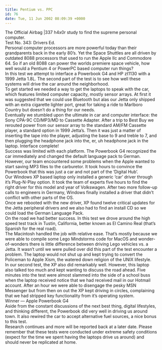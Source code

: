 ```yaml
---
title: Pentium vs. PPC
id: 76
date: Tue, 11 Jun 2002 08:09:39 +0000
---
```


The Official Airbag <span class="caps">|337 h4x0r</span> study to find the supreme personal computer.  
<span class="caps">Test No. 343</span>: Drivers Ed.  
 Personal computer processors are more powerful today than their grandparents back in the early <span class="caps">80’s</span>. Yet the Space Shuttles are all driven by outdated <span class="caps">8088</span> processors that used to run the Apple IIc and Commodore 64. So if an old <span class="caps">8088</span> can power the worlds premiere space vehicle, how well would a Pentium 4 or PowerPC based computer run things?  
 In this test we attempt to interface a Powerbook <span class="caps">G4</span> and <span class="caps">HP</span> zt1130 with a 1999 Jetta 1.8L. The second part of the test is to see how well these systems will drive the car around the neighborhood.  
 To get started we needed a way to get the laptops to speak with the car, which features limited computer capacity, mostly sensor arrays. At first it was suggested that we could use Bluetooth but alas our Jetta only shipped with an extra cigarette lighter port, great for taking a ride to Marlboro Country but doesn’t do a thing for our needs.  
 Eventually we stumbled upon the ultimate in car and computer interface: the Sony <span class="caps">CPA-9C CD/MP3/MD</span> to Cassette Adapter. After a trip to Best Buy we rerouted power from our sensor array to the standard <span class="caps">AM/FM</span> Cassette player, a standard option in 1999 Jetta’s. Then it was just a matter of inserting the tape into the player, adjusting the base to 9 and treble to 7, and then plugging the headphone jack into the, er, uh headphone jack in the laptop. Interface complete!  
 Success was limited with each platform. The Powerbook <span class="caps">G4</span> recognized the car immediately and changed the default language pack to German. However, our team encountered some problems when the Apple wanted to start saving <span class="caps">MP3</span> files to the carburetor. It took hours to convince the Powerbook that this was just a car and not part of the ‘Digital Hub’.  
 Our Windows <span class="caps">XP</span> based laptop only installed a generic ‘car’ driver through it’s Plug-N-Play option. It took the team of experts five hours to find the right driver for this model and year of Volkswagen. After two more follow-up calls to engineers in Germany, Windows finally installed a driver that didn’t conflict with other parts of the <span class="caps">OS</span>.  
 Once we rebooted with the new driver, <span class="caps">XP</span> found twelve critical updates for the Jetta peripheral drivers and we also had to find an install <span class="caps">CD</span> so we could load the German Language Pack.  
 On the road we had better success. In this test we drove around the high speed test track in Tustin, California, better known as El Camino Real (that’s Spanish for the real road).  
 The Macintosh handled the job with relative ease. That’s mostly because we were able to compile some Lego Mindstorms code for MacOS and wonder-of-wonders there is little difference between driving Lego vehicles vs. a Jetta. It wasn’t until we were pulled over did this part of the test encounter a problem. The laptop would not shut up and kept trying to convert the Policeman to Apple Xism, the watered down religion of the <span class="caps">UNIX</span> lifestyle.  
 In our second test, the <span class="caps">XP</span> also did remarkably well. However, this laptop also talked too much and kept wanting to discuss the road ahead. Five minutes into the test were almost slammed into the side of a school buss when the laptop received notice that we had received mail in our Hotmail account. After an hour we were able to disengage the pesky <span class="caps">MSN</span> Messenger but from then on out the <span class="caps">XP</span> kept driving in circles, complaining that we had stripped key functionality from it’s operating system.  
 Winner — Apple Powerbook <span class="caps">G4</span>  
 Aside from the constant discussions of the next best thing, digital lifestyles, and thinking different, the Powerbook did very well in driving us around town. It also rewired the car to accept alternative fuel sources, a nice bonus to this test.  
 Research continues and more will be reported back at a later date. Please remember that these tests were conducted under extreme safety conditions (expect for the time we spent having the laptops drive us around) and should never be replicated at home.



